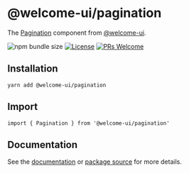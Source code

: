# @welcome-ui/pagination

The [Pagination](https://welcome-ui.com/components/pagination) component from [@welcome-ui](https://welcome-ui.com).

![npm bundle size](https://img.shields.io/bundlephobia/minzip/@welcome-ui/pagination) [![License](https://img.shields.io/npm/l/welcome-ui.svg)](https://github.com/WTTJ/welcome-ui/tree/main/LICENSE) [![PRs Welcome](https://img.shields.io/badge/PRs-welcome-mediumspringgreen.svg)](ttps://github.com/WTTJ/welcome-ui/tree/main/CONTRIBUTING.mdx)

## Installation

    yarn add @welcome-ui/pagination

## Import

    import { Pagination } from '@welcome-ui/pagination'

## Documentation

See the [documentation](https://welcome-ui.com/components/pagination) or [package source](https://github.com/WTTJ/welcome-ui/tree/main/packages/Pagination) for more details.
